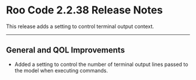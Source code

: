 # Roo Code 2.2.38 Release Notes

This release adds a setting to control terminal output context.

---

## General and QOL Improvements

*   Added a setting to control the number of terminal output lines passed to the model when executing commands.
